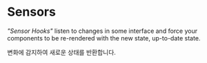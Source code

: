 # Sensors

_"Sensor Hooks"_
listen to changes in some interface and force your components
to be re-rendered with the new state, up-to-date state.

변화에 감지하여 새로운 상태를 반환합니다.
